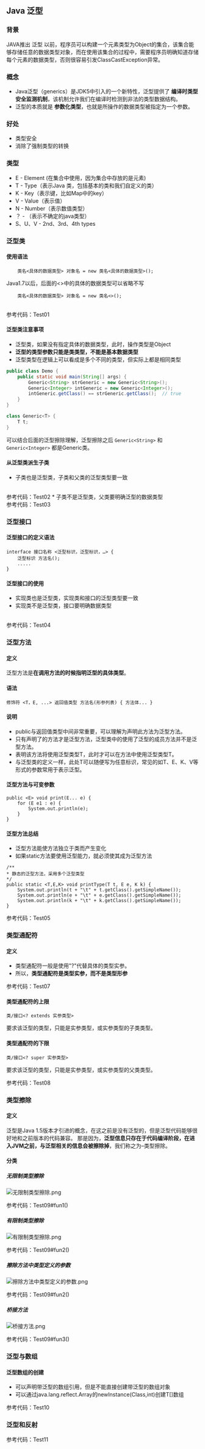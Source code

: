 ## Java 泛型
### 背景
JAVA推出 泛型 以前，程序员可以构建一个元素类型为Object的集合，该集合能够存储任意的数据类型对象，而在使用该集合的过程中，需要程序员明确知道存储每个元素的数据类型，否则很容易引发ClassCastException异常。

###  概念
* Java泛型（generics）是JDK5中引入的一个新特性，泛型提供了 **编译时类型安全监测机制**，该机制允许我们在编译时检测到非法的类型数据结构。
* 泛型的本质就是 **参数化类型**，也就是所操作的数据类型被指定为一个参数。

### 好处
* 类型安全
* 消除了强制类型的转换

### 类型
* E - Element (在集合中使用，因为集合中存放的是元素)
* T - Type（表示Java 类，包括基本的类和我们自定义的类）
* K - Key（表示键，比如Map中的key）
* V - Value（表示值）
* N - Number（表示数值类型）
* ？ - （表示不确定的java类型）
* S、U、V - 2nd、3rd、4th types

### 泛型类
#### 使用语法
```text
    类名<具体的数据类型> 对象名 = new 类名<具体的数据类型>();
```
Java1.7以后，后面的<>中的具体的数据类型可以省略不写
```text
    类名<具体的数据类型> 对象名 = new 类名<>();
```
<br/>
参考代码：Test01

#### 泛型类注意事项
* 泛型类，如果没有指定具体的数据类型，此时，操作类型是Object
* **泛型的类型参数只能是类类型，不能是基本数据类型**
* 泛型类型在逻辑上可以看成是多个不同的类型，但实际上都是相同类型

```java
public class Demo {
    public static void main(String[] args) {
        Generic<String> strGeneric = new Generic<String>();
        Generic<Integer> intGeneric = new Generic<Integer>();
        intGeneric.getClass() == strGeneric.getClass();  // true
    }
}

class Generic<T> {
    T t;
}
```

可以结合后面的泛型擦除理解，泛型擦除之后 `Generic<String>` 和 `Generic<Integer>` 都是Generic类。

#### 从泛型类派生子类
* 子类也是泛型类，子类和父类的泛型类型要一致
<br/>
参考代码：Test02
* 子类不是泛型类，父类要明确泛型的数据类型
<br/>
参考代码：Test03

### 泛型接口
#### 泛型接口的定义语法
```text
interface 接口名称 <泛型标识，泛型标识，…> {
    泛型标识 方法名();
    .....
}
```

#### 泛型接口的使用
* 实现类也是泛型类，实现类和接口的泛型类型要一致
* 实现类不是泛型类，接口要明确数据类型
<br/>
参考代码：Test04

### 泛型方法
#### 定义
泛型方法是**在调用方法的时候指明泛型的具体类型**。

#### 语法
```text
修饰符 <T，E, ...> 返回值类型 方法名(形参列表) { 方法体... }
```

#### 说明
* public与返回值类型中间非常重要，可以理解为声明此方法为泛型方法。
* 只有声明了的方法才是泛型方法，泛型类中的使用了泛型的成员方法并不是泛型方法。
* <T>表明该方法将使用泛型类型T，此时才可以在方法中使用泛型类型T。
* 与泛型类的定义一样，此处T可以随便写为任意标识，常见的如T、E、K、V等形式的参数常用于表示泛型。

#### 泛型方法与可变参数
```text
public <E> void print(E... e) {
    for (E e1 : e) {
        System.out.println(e);
    }
}
```

#### 泛型方法总结
* 泛型方法能使方法独立于类而产生变化
* 如果static方法要使用泛型能力，就必须使其成为泛型方法
```text
/**
* 静态的泛型方法，采用多个泛型类型
*/
public static <T,E,K> void printType(T t, E e, K k) {
    System.out.println(t + "\t" + t.getClass().getSimpleName());
    System.out.println(e + "\t" + e.getClass().getSimpleName());
    System.out.println(k + "\t" + k.getClass().getSimpleName());
}
```
参考代码：Test05

### 类型通配符
#### 定义
* 类型通配符一般是使用"?"代替具体的类型实参。
* 所以，**类型通配符是类型实参，而不是类型形参**

参考代码：Test07
#### 类型通配符的上限
```text
类/接口<? extends 实参类型>
```
要求该泛型的类型，只能是实参类型，或实参类型的子类类型。

#### 类型通配符的下限
```text
类/接口<? super 实参类型>
```
要求该泛型的类型，只能是实参类型，或实参类型的父类类型。

参考代码：Test08

### 类型擦除
#### 定义
泛型是Java 1.5版本才引进的概念，在这之前是没有泛型的，但是泛型代码能够很好地和之前版本的代码兼容。
那是因为，**泛型信息只存在于代码编译阶段，在进入JVM之前，与泛型相关的信息会被擦除掉**，我们称之为–类型擦除。

#### 分类
##### 无限制类型擦除
![无限制类型擦除.png](无限制类型擦除.png)

参考代码：Test09#fun1()

##### 有限制类型擦除
![有限制类型擦除.png](有限制类型擦除.png)

参考代码：Test09#fun2()

##### 擦除方法中类型定义的参数
![擦除方法中类型定义的参数.png](擦除方法中类型定义的参数.png)

参考代码：Test09#fun2()

##### 桥接方法
![桥接方法.png](桥接方法.png)

参考代码：Test09#fun3()

### 泛型与数组
#### 泛型数组的创建
* 可以声明带泛型的数组引用，但是不能直接创建带泛型的数组对象
* 可以通过java.lang.reflect.Array的newInstance(Class,int)创建T[]数组

参考代码：Test10

### 泛型和反射
参考代码：Test11


